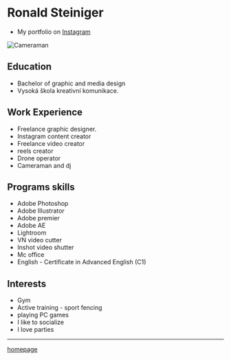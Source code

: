 # Ronald Steiniger
- My portfolio on [Instagram](https://www.instagram.com/ronald_steiniger/)

![Cameraman](Mework.jpg)

## Education
- Bachelor of graphic and media design
- Vysoká škola kreativní komunikace.

## Work Experience
- Freelance graphic designer.
- Instagram content creator
- Freelance video creator
- reels creator
- Drone operator
- Cameraman and dj

## Programs skills
- Adobe Photoshop
- Adobe Illustrator
- Adobe premier
- Adobe AE
- Lightroom
- VN video cutter
- Inshot video shutter
- Mc office
- English - Certificate in Advanced English (C1)

## Interests
- Gym
- Active training - sport fencing
- playing PC games
- I like to socialize
- I love parties 
___
[homepage](https://github.com/RonaldRonno/english-for-designers/blob/main/README.md)
